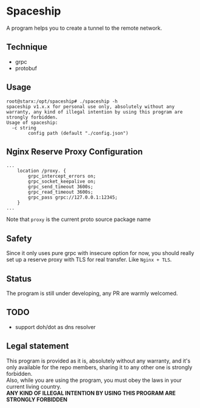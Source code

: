 # Spaceship
A program helps you to create a tunnel to the remote network.

## Technique
 - grpc
 - protobuf

## Usage
```shell
root@starx:/opt/spaceship# ./spaceship -h
spaceship v1.x.x for personal use only, absolutely without any warranty, any kind of illegal intention by using this program are strongly forbidden.
Usage of spaceship:
  -c string
        config path (default "./config.json")
```

## Nginx Reserve Proxy Configuration
```nginx
...
    location /proxy. {
        grpc_intercept_errors on;
        grpc_socket_keepalive on;
        grpc_send_timeout 3600s;
        grpc_read_timeout 3600s;
        grpc_pass grpc://127.0.0.1:12345;
    }
...
```
Note that `proxy` is the current proto source package name

## Safety
Since it only uses pure grpc with insecure option for now, you should really set up a reserve proxy with TLS for real 
transfer. Like `Nginx + TLS`.

## Status
The program is still under developing, any PR are warmly welcomed.

## TODO
- support doh/dot as dns resolver

## Legal statement
This program is provided as it is, absolutely without any warranty, and it's only available for the repo members, 
sharing it to any other one is strongly forbidden.  
Also, while you are using the program, you must obey the laws in your current living country.  
**ANY KIND OF ILLEGAL INTENTION BY USING THIS PROGRAM ARE STRONGLY FORBIDDEN**
